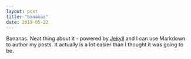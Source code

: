 ```yaml
---
layout: post
title: "bananas"
date: 2019-05-22
---
```


Bananas. Neat thing about it - powered by [Jekyll](http://jekyllrb.com) and I can use Markdown to author my posts. It actually is a lot easier than I thought it was going to be.
